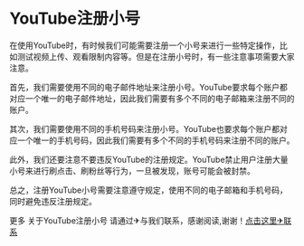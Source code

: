 # YouTube注册小号

在使用YouTube时，有时候我们可能需要注册一个小号来进行一些特定操作，比如测试视频上传、观看限制内容等。但是在注册小号时，有一些注意事项需要大家注意。

首先，我们需要使用不同的电子邮件地址来注册小号。YouTube要求每个账户都对应一个唯一的电子邮件地址，因此我们需要有多个不同的电子邮箱来注册不同的账户。

其次，我们需要使用不同的手机号码来注册小号。YouTube也要求每个账户都对应一个唯一的手机号码，因此我们需要有多个不同的手机号码来注册不同的账户。

此外，我们还要注意不要违反YouTube的注册规定。YouTube禁止用户注册大量小号来进行刷点击、刷粉丝等行为，一旦被发现，账号可能会被封禁。

总之，注册YouTube小号需要注意遵守规定，使用不同的电子邮箱和手机号码，同时避免违反注册规定。

更多 关于YouTube注册小号 请通过✈与我们联系，感谢阅读,谢谢！[点击这里✈联系](https://t.me/LM999bot)